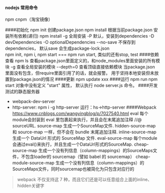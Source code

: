 #### nodejs 常用命令
npm cnpm（淘宝镜像）

####初始化
npm init 创建package.json
npm install 根据当前package.json 安装所有依赖(递归)
npm install 
    -g 全局安装
    -P 默认，安装到dependencies
    -D devDependencies
    -O optionalDependencies
    --no-save 不保存到dependencies， 默认save
会生成package-lock.json    
npm init, npm i,
npm start === npm run start, 类似的还有stop, test
####依赖查看
npm ls 查看package.json里面定义的，和node_modules里面安装的所有模块
     -g 查看全局安装的模块
     --depth=0 查看顶级直接依赖模块
    当package.json 里面没有包含，但require里面引用了的话，就会报警。
用于坚持本地安装但未放置到package.json的情况
####更新
npm update xxx
####运行
npm run
npm start 对象中没有定义 "start" 属性， 默认执行 node server.js 命令。
####开发测试的静态服务器
- webpack-dev-server
- http-server: 
    npm i -g http-server
    运行：hs->http-server
####Webpack
https://www.cnblogs.com/wangyingblog/p/7027540.html
eval	每个module会封装到 eval 里包裹起来执行，并且会在末尾追加注释 //@ sourceURL.
source-map	生成一个SourceMap文件.
hidden-source-map	和 source-map 一样，但不会在 bundle 末尾追加注释.
inline-source-map	生成一个 DataUrl 形式的 SourceMap 文件.
eval-source-map	每个module会通过eval()来执行，并且生成一个DataUrl形式的SourceMap.
cheap-source-map	生成一个没有列信息（column-mappings）的SourceMaps文件，不包含loader的 sourcemap（譬如 babel 的 sourcemap）
cheap-module-source-map	生成一个没有列信息（column-mappings）的SourceMaps文件，同时sourcemap也被简化为只包含对应行的
>webpack 不仅支持这 7 种，而且它们还是可以任意组合上面的inline、hidden关键字